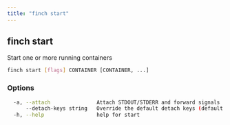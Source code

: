 ```yaml
---
title: "finch start"
---
```


## finch start

Start one or more running containers

```bash
finch start [flags] CONTAINER [CONTAINER, ...]
```

### Options

```bash
  -a, --attach               Attach STDOUT/STDERR and forward signals
      --detach-keys string   Override the default detach keys (default "ctrl-p,ctrl-q")
  -h, --help                 help for start
```
